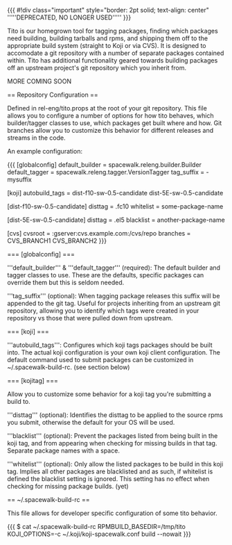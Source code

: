 {{{
#!div class="important" style="border: 2pt solid; text-align: center" 
'''''DEPRECATED, NO LONGER USED''''' 
}}}

Tito is our homegrown tool for tagging packages, finding which packages need building, building tarballs and rpms, and shipping them off to the appropriate build system (straight to Koji or via CVS). It is designed to accomodate a git repository with a number of separate packages contained within. Tito has additional functionality geared towards building packages off an upstream project's git repository which you inherit from.

MORE COMING SOON

== Repository Configuration ==

Defined in rel-eng/tito.props at the root of your git repository. This file allows you to configure a number of options for how tito behaves, which builder/tagger classes to use, which packages get built where and how. Git branches allow you to customize this behavior for different releases and streams in the code.

An example configuration:

{{{
[globalconfig]
default_builder = spacewalk.releng.builder.Builder
default_tagger = spacewalk.releng.tagger.VersionTagger
tag_suffix = -mysuffix

[koji]
autobuild_tags = dist-f10-sw-0.5-candidate dist-5E-sw-0.5-candidate

[dist-f10-sw-0.5-candidate]
disttag = .fc10
whitelist = some-package-name

[dist-5E-sw-0.5-candidate]
disttag = .el5
blacklist = another-package-name

[cvs]
cvsroot = :gserver:cvs.example.com:/cvs/repo
branches = CVS_BRANCH1 CVS_BRANCH2
}}}


=== [globalconfig] ===


'''default_builder''' & '''default_tagger''' (required): The default builder and tagger classes to use. These are the defaults, specific packages can override them but this is seldom needed.

'''tag_suffix''' (optional): When tagging package releases this suffix will be appended to the git tag. Useful for projects inheriting from an upstream git repository, allowing you to identify which tags were created in your repository vs those that were pulled down from upstream.

=== [koji] ===

'''autobuild_tags''': Configures which koji tags packages should be built into. The actual koji configuration is your own koji client configuration. The default command used to submit packages can be customized in ~/.spacewalk-build-rc. (see section below)

=== [kojitag] ===

Allow you to customize some behavior for a koji tag you're submitting a build to.

'''disttag''' (optional): Identifies the disttag to be applied to the source rpms you submit, otherwise the default for your OS will be used.

'''blacklist''' (optional): Prevent the packages listed from being built in the koji tag, and from appearing when checking for missing builds in that tag. Separate package names with a space.

'''whitelist''' (optional): Only allow the listed packages to be build in this koji tag. Implies all other packages are blacklisted and as such, if whitelist is defined the blacklist setting is ignored. This setting has no effect when checking for missing package builds. (yet)

== ~/.spacewalk-build-rc ==

This file allows for developer specific configuration of some tito behavior.

{{{
$ cat ~/.spacewalk-build-rc 
RPMBUILD_BASEDIR=/tmp/tito
KOJI_OPTIONS=-c ~/.koji/koji-spacewalk.conf build --nowait
}}}





